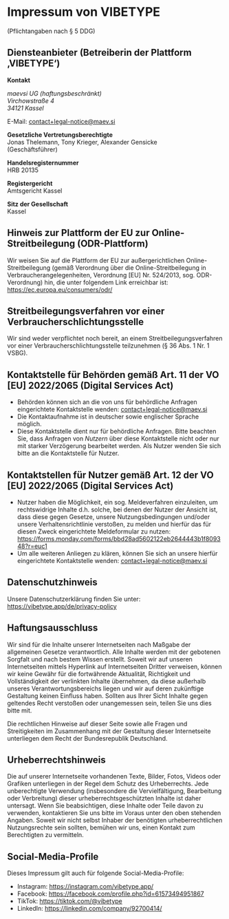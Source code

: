 # Impressum von VIBETYPE

(Pflichtangaben nach § 5 <abbr>DDG</abbr>)

## Diensteanbieter (Betreiberin der Plattform ‚VIBETYPE‘)

**Kontakt**

<address>
  maevsi <abbr>UG</abbr> (haftungsbeschränkt)
  <br/>
  Virchowstraße 4
  <br/>
  34121 Kassel
</address>

E-Mail: contact+legal-notice@maev.si

**Gesetzliche Vertretungsberechtigte**
<br />
Jonas Thelemann, Tony Krieger, Alexander Gensicke
<br />
(Geschäftsführer)

**Handelsregisternummer**
<br />
HRB 20135

**Registergericht**
<br />
Amtsgericht Kassel

<!-- **Umsatzsteuer-Identifikationsnummer nach § 27a <abbr>UstG</abbr>**:  -->

**Sitz der Gesellschaft**
<br />
Kassel

## Hinweis zur Plattform der EU zur Online-Streitbeilegung (ODR-Plattform)
<!-- TODO: remove on 2025-07-20 -->
Wir weisen Sie auf die Plattform der EU zur außergerichtlichen Online-Streitbeilegung (gemäß Verordnung über die Online-Streitbeilegung in Verbraucherangelegenheiten, Verordnung \[EU\] Nr. 524/2013, sog. ODR-Verordnung) hin, die unter folgendem Link erreichbar ist: https://ec.europa.eu/consumers/odr/

## Streitbeilegungsverfahren vor einer Verbraucherschlichtungsstelle

Wir sind weder verpflichtet noch bereit, an einem Streitbeilegungsverfahren vor einer Verbraucherschlichtungsstelle teilzunehmen (§ 36 Abs. 1 Nr. 1 VSBG).

<!-- TODO: include once 50 employees or an annual turnover or an annual balance sheet total of more than 10 million euros reached
## Angaben zu monatlich aktiven Nutzern der VIBETYPE-Plattform gemäß Art. 24 Abs. 2 der VO \[EU\] 2022/2065 (Digital Services Act)

Die Zahl der durchschnittlichen, monatlich aktiven Nutzer beträgt:  -->

## Kontaktstelle für Behörden gemäß Art. 11 der VO \[EU\] 2022/2065 (Digital Services Act)

- Behörden können sich an die von uns für behördliche Anfragen eingerichtete Kontaktstelle wenden: contact+legal-notice@maev.si
- Die Kontaktaufnahme ist in deutscher sowie englischer Sprache möglich.
- Diese Kontaktstelle dient nur für behördliche Anfragen. Bitte beachten Sie, dass Anfragen von *Nutzern* über diese Kontaktstelle nicht oder nur mit starker Verzögerung bearbeitet werden. Als Nutzer wenden Sie sich bitte an die Kontaktstelle für Nutzer.

## Kontaktstellen für Nutzer gemäß Art. 12 der VO \[EU\] 2022/2065 (Digital Services Act)

- Nutzer haben die Möglichkeit, ein sog. Meldeverfahren einzuleiten, um rechtswidrige Inhalte d.h. solche, bei denen der Nutzer der Ansicht ist, dass diese gegen Gesetze, unsere Nutzungsbedingungen und/oder unsere Verhaltensrichtlinie verstoßen, zu melden und hierfür das für diesen Zweck eingerichtete Meldeformular zu nutzen: https://forms.monday.com/forms/bbd28ad5602122eb2644443b1f809348?r=euc1
- Um alle weiteren Anliegen zu klären, können Sie sich an unsere hierfür eingerichtete Kontaktstelle wenden: contact+legal-notice@maev.si

## Datenschutzhinweis

Unsere Datenschutzerklärung finden Sie unter: https://vibetype.app/de/privacy-policy

## Haftungsausschluss

Wir sind für die Inhalte unserer Internetseiten nach Maßgabe der allgemeinen Gesetze verantwortlich. Alle Inhalte werden mit der gebotenen Sorgfalt und nach bestem Wissen erstellt. Soweit wir auf unseren Internetseiten mittels Hyperlink auf Internetseiten Dritter verweisen, können wir keine Gewähr für die fortwährende Aktualität, Richtigkeit und Vollständigkeit der verlinkten Inhalte übernehmen, da diese außerhalb unseres Verantwortungsbereichs liegen und wir auf deren zukünftige Gestaltung keinen Einfluss haben. Sollten aus Ihrer Sicht Inhalte gegen geltendes Recht verstoßen oder unangemessen sein, teilen Sie uns dies bitte mit.

Die rechtlichen Hinweise auf dieser Seite sowie alle Fragen und Streitigkeiten im Zusammenhang mit der Gestaltung dieser Internetseite unterliegen dem Recht der Bundesrepublik Deutschland.

## Urheberrechtshinweis

Die auf unserer Internetseite vorhandenen Texte, Bilder, Fotos, Videos oder Grafiken unterliegen in der Regel dem Schutz des Urheberrechts. Jede unberechtigte Verwendung (insbesondere die Vervielfältigung, Bearbeitung oder Verbreitung) dieser urheberrechtsgeschützten Inhalte ist daher untersagt. Wenn Sie beabsichtigen, diese Inhalte oder Teile davon zu verwenden, kontaktieren Sie uns bitte im Voraus unter den oben stehenden Angaben. Soweit wir nicht selbst Inhaber der benötigten urheberrechtlichen Nutzungsrechte sein sollten, bemühen wir uns, einen Kontakt zum Berechtigten zu vermitteln.

## Social-Media-Profile

Dieses Impressum gilt auch für folgende Social-Media-Profile:

- Instagram: https://instagram.com/vibetype.app/
- Facebook: https://facebook.com/profile.php?id=61573494951867
- TikTok: https://tiktok.com/@vibetype
- LinkedIn: https://linkedin.com/company/92700414/
